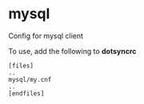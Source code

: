 mysql
=====

Config for mysql client

To use, add the following to **dotsyncrc**

    [files]
    ..
    mysql/my.cnf
    ..
    [endfiles]

